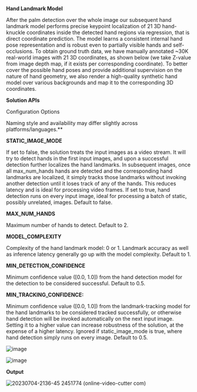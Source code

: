 
**Hand Landmark Model**


After the palm detection over the whole image our subsequent hand landmark model performs precise keypoint localization of 21 3D hand-knuckle coordinates inside the detected hand regions 
via regression, that is direct coordinate prediction. The model learns a consistent internal hand pose representation and is robust even to partially visible hands and self-occlusions.
To obtain ground truth data, we have manually annotated ~30K real-world images with 21 3D coordinates, as shown below (we take Z-value from image depth map, if it exists per corresponding
coordinate). To better cover the possible hand poses and provide additional supervision on the nature of hand geometry, we also render a high-quality synthetic hand model over various
backgrounds and map it to the corresponding 3D coordinates.

**Solution APIs**

Configuration Options

Naming style and availability may differ slightly across platforms/languages.**

**STATIC_IMAGE_MODE**

If set to false, the solution treats the input images as a video stream. It will try to detect hands in the first input images, and upon a successful detection further localizes the hand landmarks. In subsequent images, once all max_num_hands hands are detected and the corresponding hand landmarks are localized, it simply tracks those landmarks without invoking another detection until it loses track of any of the hands. This reduces latency and is ideal for processing video frames. If set to true, hand detection runs on every input image, ideal for processing a batch of static, possibly unrelated, images. Default to false.

**MAX_NUM_HANDS**

Maximum number of hands to detect. Default to 2.

**MODEL_COMPLEXITY**

Complexity of the hand landmark model: 0 or 1. Landmark accuracy as well as inference latency generally go up with the model complexity. Default to 1.

**MIN_DETECTION_CONFIDENCE**

Minimum confidence value ([0.0, 1.0]) from the hand detection model for the detection to be considered successful. Default to 0.5.



**MIN_TRACKING_CONFIDENCE:**

Minimum confidence value ([0.0, 1.0]) from the landmark-tracking model for the hand landmarks to be considered tracked successfully, or otherwise hand detection will be invoked automatically on the next input image. Setting it to a higher value can increase robustness of the solution, at the expense of a higher latency. Ignored if static_image_mode is true, where hand detection simply runs on every image. Default to 0.5.



![image](https://github.com/Grunt-prog/Gesture-Volume-Control/assets/86661317/5db1c02c-6f4b-4d5f-a1d8-fa0c23b3867a)



![image](https://github.com/Grunt-prog/Gesture-Volume-Control/assets/86661317/90789db4-aef6-4511-8cb7-71ec7c80c4d8)


**Output**


![20230704-2136-45 2451774 (online-video-cutter com)](https://github.com/Grunt-prog/Gesture-Volume-Control/assets/86661317/22bca823-e4fe-47bb-9a1e-221d226a799a)





